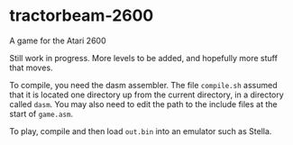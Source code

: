 # tractorbeam-2600
A game for the Atari 2600

Still work in progress. More levels to be added, and hopefully more stuff that moves.

To compile, you need the dasm assembler. The file `compile.sh` assumed that it is located one directory up from the current directory, in a directory called `dasm`.
You may also need to edit the path to the include files at the start of `game.asm`.

To play, compile and then load `out.bin` into an emulator such as Stella.
